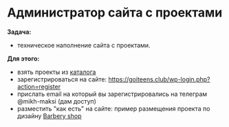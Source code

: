 # Администратор сайта с проектами  
**Задача:**  
- техническое наполнение сайта с проектами.

**Для этого:**   
- взять проекты из [каталога](https://docs.google.com/spreadsheets/d/1K1NhTEFBnAOujE20MDvmJiRC2xzdQNyDcUuRx7JSvrU/edit?hl=uk#gid=0) 
- зарегистрироваться на сайте: https://goiteens.club/wp-login.php?action=register 
- прислать email на который вы зарегистрировались на телеграм @mikh-maksi (дам доступ)
- разместить "как есть" на сайте: пример размещения проекта по дизайну [Barbery shop](https://goiteens.club/?p=395)
